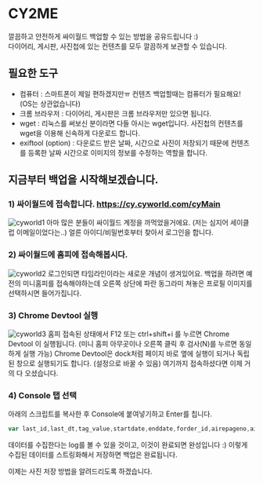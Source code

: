 # CY2ME
 깔끔하고 안전하게 싸이월드 백업할 수 있는 방법을 공유드립니다 :)  
 다이어리, 게시판, 사진첩에 있는 컨텐츠를 모두 깔끔하게 보관할 수 있습니다.  

 ## 필요한 도구
 - 컴퓨터 : 스마트폰이 제일 편하겠지만ㅠ 컨텐츠 백업할때는 컴퓨터가 필요해요! (OS는 상관없습니다)
 - 크롬 브라우저 : 다이어리, 게시판은 크롬 브라우저만 있으면 됩니다.
 - wget : 리눅스를 써보신 분이라면 다들 아시는 wget입니다. 사진첩의 컨텐츠를 wget을 이용해 신속하게 다운로드 합니다.
 - exiftool (option) : 다운로드 받은 날짜, 시간으로 사진이 저장되기 때문에 컨텐츠를 등록한 날짜 시간으로 이미지의 정보를 수정하는 역할을 합니다.

## 지금부터 백업을 시작해보겠습니다.

### 1) 싸이월드에 접속합니다. https://cy.cyworld.com/cyMain
 ![cyworld1](https://github.com/designe/cy2me/blob/master/assets/cy1.PNG?raw=true)
 아마 많은 분들이 싸이월드 계정을 까먹었을거에요. (저는 심지어 세이클럽 이메일이었다는..) 얼른 아이디/비밀번호부터 찾아서 로그인을 합니다.

### 2) 싸이월드에 홈피에 접속해봅시다.
![cyworld2](https://github.com/designe/cy2me/blob/master/assets/cy2.PNG?raw=true)
 로그인되면 타임라인이라는 새로운 개념이 생겨있어요. 백업을 하려면 예전의 미니홈피를 접속해야하는데 오른쪽 상단에 파란 동그라미 쳐놓은 프로필 이미지를 선택하시면 들어가집니다.

### 3) Chrome Devtool 실행
![cyworld3](https://github.com/designe/cy2me/blob/master/assets/cy3.PNG?raw=true)
 홈피 접속된 상태에서 F12 또는 ctrl+shift+i 를 누르면 Chrome Devtool 이 실행됩니다. 
 (미니 홈피 아무곳이나 오른쪽 클릭 후 검사(N)를 누르면 동일하게 실행 가능)
 Chrome Devtool은 dock처럼 페이지 바로 옆에 실행이 되거나 독립된 창으로 실행되기도 합니다. (설정으로 바꿀 수 있음)
 여기까지 접속하셨다면 이제 거의 다 오셨습니다.

 ### 4) Console 탭 선택
 아래의 스크립트를 복사한 후 Console에 붙여넣기하고 Enter를 칩니다.
 ```js
 var last_id,last_dt,tag_value,startdate,enddate,forder_id,airepageno,airecase,airelastdate,html="",type="more",search="",allPosts=[],allDiary=[],sizeOfAllPosts=0,postIdx=0,allPostCount=0;function getBase64Image(t){var e=document.createElement("canvas");return e.width=t.width,e.height=t.height,e.getContext("2d").drawImage(t,0,0),e.toDataURL("image/jpg").replace(/^data:image\/(png|jpg);base64,/,"")}function printImageList(){for(var t="",e=0,a=0;a<allPosts.length;a++)"2"==allPosts[a].type&&(e++,t+="http://nthumb.cyworld.com/thumb?v=0&width=810&url="+allPosts[a].image+" "+e+"_"+allPosts[a].date.replace(/\./gi,"")+"_"+allPosts[a].time.replace(/\:/gi,"")+".jpg "+allPosts[a].date.replace(/\./gi,":")+" "+allPosts[a].time+"\n");return t}function readAllCyPosts(t){var e=readCyPost(30,t);if(postIdx=e,e>30){postIdx=30;do{readCyPost(e-postIdx,t),postIdx+=30}while(e-postIdx>0)}}function readCyPost(t,e){var a=0;return $.ajax({url:"/home/"+homeTid+"/posts",data:{startdate:startdate,enddate:enddate,folderid:"",tagname:tag_value,lastid:last_id,lastdate:last_dt,listsize:t,homeId:homeTid,airepageno:airepageno,airecase:airecase,airelastdate:airelastdate,searchType:srchType,search:search},cache:!0,dataType:"json",async:!1,success:function(s){console.log(t),last_dt=s.lastdate,a=s.totalCount;var o=postIdx;s.postList.length>0?s.postList.some((function(t,a){if(console.log(o+a+"번째 컨텐츠 수집중입니다."),console.log(t),e&&t.serviceType!=e)return!1;var s={type:t.serviceType,writer:t.writer,viewCount:t.viewCount};switch(s.type){case"2":s.image=t.summaryModel.image;break;case"1":case"M":break;case"7":return e?allPosts[o+a]=s:allPosts.push(s),!1}$.ajax({url:"/home/"+homeTid+"/post/"+t.identity+"/layer",dataType:"html",data:{},success:function(i,l,r){var d=$("<output>").append($.parseHTML(i));if(void 0===$(".textData",d)[0])return!1;"M"!=s.type&&(s.title=$("#cyco-post-title",d)[0].innerText.trim()),s.content=$(".textData",d)[0].innerText.trim(),s.date=$(".view1",d)[0].innerText.trim().split(" ")[0].split("\t").pop(),s.time=$(".view1",d)[0].innerText.trim().split(" ")[1],0!=t.commentCount?$.ajax({url:"/home/"+homeTid+"/post/"+t.identity+"/comment",dataType:"json",data:{},success:function(t,i,l){for(comment_idx in s.comments=[],t.commentList){var r=t.commentList[comment_idx].contentModel[0];r.name=t.commentList[comment_idx].writer.name,s.comments.push(r)}e?allPosts[o+a]=s:allPosts.push(s)}}):e?allPosts[o+a]=s:allPosts.push(s)}})})):a=0}}),a}"more"==type?(last_id=$(".hiddenId:last").data("id"),last_dt="",airepageno=$("#airepageno").val(),airecase=$("#airecase").val(),airelastdate=$("#airelastdate").val(),srchType=$("#searchType").val(),tag_value=$("#tagname").val(),forder_id=$("#folderid").val()):home_idx=0,readAllCyPosts();
 ```
 데이터를 수집한다는 log를 볼 수 있을 것이고, 이것이 완료되면 완성입니다 :)
 이렇게 수집된 데이터를 스트링화해서 저장하면 백업은 완료됩니다.

 이제는 사진 저장 방법을 알려드리도록 하겠습니다.
 